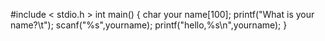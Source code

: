 #include < stdio.h >
int main()
{
   char your name[100];
   printf("What is your name?\t");
   scanf("%s",yourname);
   printf("hello,%s\n",yourname);
}
